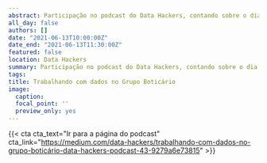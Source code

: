 ```yaml
---
abstract: Participação no podcast do Data Hackers, contando sobre o dia a dia atuando no time de dados do Grupo Boticário.
all_day: false
authors: []
date: "2021-06-13T10:00:00Z"
date_end: "2021-06-13T11:30:00Z"
featured: false
location: Data Hackers
summary: Participação no podcast do Data Hackers, contando sobre o dia a dia atuando no time de dados do Grupo Boticário.
tags:
title: Trabalhando com dados no Grupo Boticário
image:
  caption:
  focal_point: ''
  preview_only: yes  
---
```


{{< cta cta_text="Ir para a página do podcast" cta_link="https://medium.com/data-hackers/trabalhando-com-dados-no-grupo-boticário-data-hackers-podcast-43-9279a6e73815" >}}
